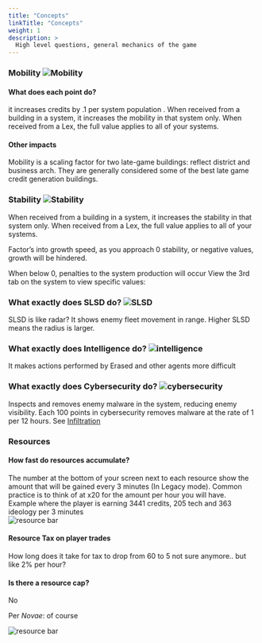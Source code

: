 ```yaml
---
title: "Concepts"
linkTitle: "Concepts"
weight: 1
description: >
  High level questions, general mechanics of the game
---
```


### Mobility ![Mobility](/images/mobility.PNG)
#### What does each point do?
it increases credits by .1 per system population . When received from a building in a system, it increases the mobility in that system only. When received from a Lex, the full value applies to all of your systems.
#### Other impacts
Mobility is a scaling factor for two late-game buildings: reflect district and business arch. They are generally considered some of the best late game credit generation buildings.


### Stability ![Stability](/images/stability.PNG)
When received from a building in a system, it increases the stability in that system only. When received from a Lex, the full value applies to all of your systems.

Factor’s into growth speed, as you approach 0 stability, or negative values, growth will be hindered.

When below 0, penalties to the system production will occur
View the 3rd tab on the system to view specific values:

### What exactly does SLSD do? ![SLSD](/images/SLSD.PNG)
SLSD is like radar? It shows enemy fleet movement in range. Higher SLSD means the radius is larger.

### What exactly does Intelligence do? ![intelligence](/images/intelligence.PNG)
It makes actions performed by Erased and other agents more difficult

### What exactly does Cybersecurity do? ![cybersecurity](/images/cybersecurity.PNG)
Inspects and removes enemy malware in the system, reducing enemy visibility. Each 100 points in cybersecurity removes malware at the rate of 1 per 12 hours. See [Infiltration](/docs/agents/erased/#infiltration) 


### Resources
#### How fast do resources accumulate?
The number at the bottom of your screen next to each resource show the amount that will be gained every 3 minutes (In Legacy mode). Common practice is to think of at x20 for the amount per hour you will have.
<br/>Example where the player is earning 3441 credits, 205 tech and 363 ideology per 3 minutes <br/>
![resource bar](/images/resource_bar.PNG)

#### Resource Tax on player trades
How long does it take for tax to drop from 60 to 5
not sure anymore..
but like 2% per hour? 

#### Is there a resource cap?
No 


Per *Novae*: of course <br/>

![resource bar](/images/resource_cap.PNG)